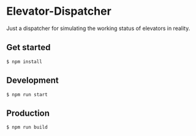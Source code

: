 
Elevator-Dispatcher
=======
Just a dispatcher for simulating the working status of elevators in reality.

## Get started
```
$ npm install
```
## Development
```
$ npm run start
```

## Production
```
$ npm run build
```